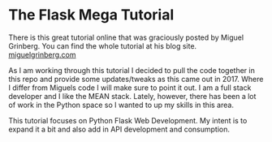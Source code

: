 # The Flask Mega Tutorial
There is this great tutorial online that was graciously posted by Miguel Grinberg.  You can find the whole tutorial at his blog site. [miguelgrinberg.com](https://blog.miguelgrinberg.com/post/the-flask-mega-tutorial-part-i-hello-world)

As I am working through this tutorial I decided to pull the code together in this repo and provide some updates/tweaks as this came out in 2017.  Where I differ from Miguels code I will make sure to point it out.  I am a full stack developer and I like the MEAN stack.  Lately, however, there has been a lot of work in the Python space so I wanted to up my skills in this area.

This tutorial focuses on Python Flask Web Development.  My intent is to expand it a bit and also add in API development and consumption.
